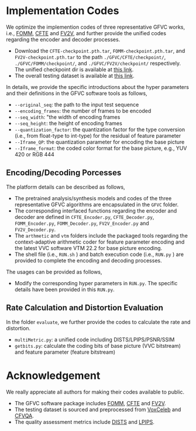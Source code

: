 
# Implementation Codes
We optimize the implemention codes of three representative GFVC works, i.e., [FOMM](https://github.com/AliaksandrSiarohin/first-order-model), [CFTE](https://github.com/Berlin0610/CFTE_DCC2022) and [FV2V](https://github.com/zhanglonghao1992/One-Shot_Free-View_Neural_Talking_Head_Synthesis), and further provide the unified codes regarding the encoder and decoder processes.

+ Download the `CFTE-checkpoint.pth.tar`, `FOMM-checkpoint.pth.tar`, and `FV2V-checkpoint.pth.tar` to the path `./GFVC/CFTE/checkpoint/`, `./GFVC/FOMM/checkpoint/`, and `./GFVC/FV2V/checkpoint/` respectively. The unified checkpoint dir is available at [this link](https://portland-my.sharepoint.com/:u:/g/personal/bolinchen3-c_my_cityu_edu_hk/EZ3rHarhkzhMisnJDTM7XOYBIH0lVI2jrdOK_xn_mj-tVg?e=KHfCa0).
+ The overall testing dataset is available at [this link](https://portland-my.sharepoint.com/:f:/g/personal/bolinchen3-c_my_cityu_edu_hk/En0W90hNlrZLokuzGb67lgIBMqeHSIZZHff95ZyI0-WG7g?e=1cx4ZG).


In details, we provide the specific introductions about the hyper parameters and their definitions in the GFVC software tools as follows,
-	`--original_seq`: the path to the input test sequence
-	`--encoding_frames`: the number of frames to be encoded
-	`--seq_width`: "the width of encoding frames
-	`--seq_height`: the height of encoding frames
-	`--quantization_factor`: the quantization factor for the type conversion (i.e., from float-type to int-type) for the residual of feature parameter 
-	`--Iframe_QP`: the quantization parameter for encoding the base picture
-	`--Iframe_format`: the coded color format for the base picture, e.g., YUV 420 or RGB 444

## Encoding/Decoding Porcesses
The platform details can be described as follows,
-	The pretrained analysis/synthesis models and codes of the three representative GFVC algorithms are encapsulated in the `GFVC` folder. 
-	The corresponding interfaced functions regarding the encoder and decoder are defined in `CFTE_Encoder.py`, `CFTE_Decoder.py`, `FOMM_Encoder.py`, `FOMM_Decoder.py`, `FV2V_Encoder.py` and `FV2V_Decoder.py`.
-	The `arthmetic` and `vtm` folders include the packaged tools regarding the context-adaptive arithmetic coder for feature parameter encoding and the latest VVC software VTM 22.2 for base picture encoding.
-	The shell file (i.e., `RUN.sh` ) and batch execution code (i.e., `RUN.py` ) are provided to complete the encoding and decoding processes.

The usages can be provided as follows,
-	Modify the corresponding hyper parameters in `RUN.py`. The specific details have been provided in this `RUN.py`.


## Rate Calculation and Distortion Evaluation

In the folder `evaluate`, we further provide the codes to calculate the rate and distortion.
-	`multiMetric.py`: a unified code including DISTS/LPIPS/PSNR/SSIM
-	`getbits.py`: calculate the coding bits of base picture (VVC bitstream) and feature parameter (feature bitstream)

# Acknowledgement
We really appreciate all authors for making their codes available to public.
- The GFVC software package includes [FOMM](https://github.com/AliaksandrSiarohin/first-order-model), [CFTE](https://github.com/Berlin0610/CFTE_DCC2022) and [FV2V](https://github.com/zhanglonghao1992/One-Shot_Free-View_Neural_Talking_Head_Synthesis). 
- The testing dataset is sourced and preprocessed from [VoxCeleb](https://www.robots.ox.ac.uk/~vgg/data/voxceleb/) and [CFVQA](https://github.com/Yixuan423/Compressed-Face-Videos-Quality-Assessment).
- The quality assessment metrics include [DISTS](https://github.com/dingkeyan93/DISTS) and [LPIPS](https://github.com/richzhang/PerceptualSimilarity).

